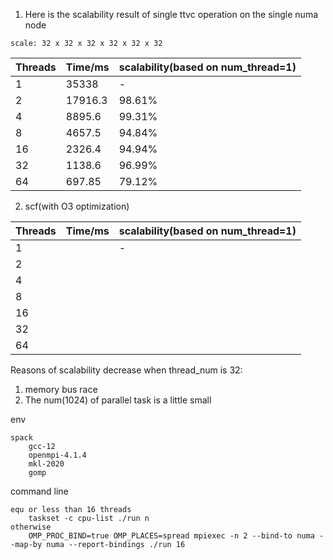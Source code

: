 1. Here is the scalability result of single ttvc operation on the single numa node
```
scale: 32 x 32 x 32 x 32 x 32 x 32
```
| Threads    | Time/ms | scalability(based on num_thread=1)|
| -------- | ------- | --------------|
| 1 | 35338  | - |
| 2 | 17916.3 | 98.61%|
| 4 | 8895.6 | 99.31% |
| 8 | 4657.5 | 94.84%|
| 16 | 2326.4 | 94.94%|
| 32 | 1138.6  | 96.99% |
| 64 | 697.85 | 79.12%|

2. scf(with O3 optimization)

| Threads    | Time/ms | scalability(based on num_thread=1)|
| -------- | ------- | --------------|
| 1 |  | - |
| 2 |  |  |
| 4 |  |  |
| 8 |  |  |
| 16 | |  |
| 32 | |   |
| 64 |  | |

Reasons of scalability decrease when thread_num is 32:
1. memory bus race
2. The num(1024) of parallel task is a little small

env
```
spack
    gcc-12
    openmpi-4.1.4
    mkl-2020
    gomp
```

command line
```
equ or less than 16 threads
    taskset -c cpu-list ./run n
otherwise
    OMP_PROC_BIND=true OMP_PLACES=spread mpiexec -n 2 --bind-to numa --map-by numa --report-bindings ./run 16
```